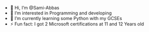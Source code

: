 - 👋 Hi, I’m @Sami-Abbas
- 👀 I’m interested in Programming and developing
- 🌱 I’m currently learning some Python with my GCSEs
- ⚡ Fun fact: I got 2 Microsoft certifications at 11 and 12 Years old

<!---
Sami-Abbas/Sami-Abbas is a ✨ special ✨ repository because its `README.md` (this file) appears on your GitHub profile.
You can click the Preview link to take a look at your changes.
--->
